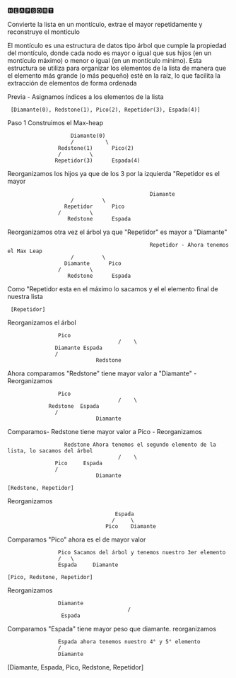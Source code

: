 🅷🅴🅰🅿🆂🅾🆁🆃

Convierte la lista en un montículo, extrae el mayor repetidamente y reconstruye el montículo

 El montículo es una estructura de datos tipo árbol que cumple la propiedad del montículo, donde cada nodo es mayor o igual que sus hijos (en un montículo máximo) o menor o igual (en un montículo mínimo). Esta estructura se utiliza para organizar los elementos de la lista de manera que el elemento más grande (o más pequeño) esté en la raíz, lo que facilita la extracción de elementos de forma ordenada

Previa - Asignamos índices a los elementos de la lista

     [Diamante(0), Redstone(1), Pico(2), Repetidor(3), Espada(4)]

Paso 1 Construimos el Max-heap

						Diamante(0)
						/          \
					Redstone(1)      Pico(2)
					/         \
			       Repetidor(3)      Espada(4)

Reorganizamos los hijos ya que de los 3 por la izquierda "Repetidor es el mayor


                                                 Diamante
						/         \
					  Repetidor      Pico
					/         \
			           Redstone      Espada

Reorganizamos otra vez el árbol ya que "Repetidor" es mayor a "Diamante"


                                                 Repetidor - Ahora tenemos el Max Leap
						/         \
					  Diamante      Pico
					/         \
			           Redstone      Espada

Como "Repetidor esta en el máximo lo sacamos y el el elemento final de nuestra lista

     [Repetidor]

Reorganizamos el árbol

					Pico
                                       /    \
				   Diamante Espada
				   /
                                Redstone

Ahora comparamos "Redstone" tiene mayor valor a "Diamante" - Reorganizamos

					Pico
                                       /    \
				 Redstone  Espada
				   /
                                Diamante
Comparamos- Redstone tiene mayor valor a Pico - Reorganizamos

				      Redstone Ahora tenemos el segundo elemento de la lista, lo sacamos del árbol
                                       /    \
				   Pico     Espada
				   /
                                Diamante

    [Redstone, Repetidor]

Reorganizamos

                                      Espada
                                     /     \
                                   Pico    Diamante

Comparamos "Pico" ahora es el de mayor valor

					Pico Sacamos del árbol y tenemos nuestro 3er elemento
					/   \
			       	Espada     Diamante

    [Pico, Redstone, Repetidor]

Reorganizamos

					Diamante
                                          /
				     Espada

Comparamos "Espada" tiene mayor peso que diamante. reorganizamos

					Espada ahora tenemos nuestro 4° y 5° elemento
					/
				    Diamante

[Diamante, Espada, Pico, Redstone, Repetidor]


 

